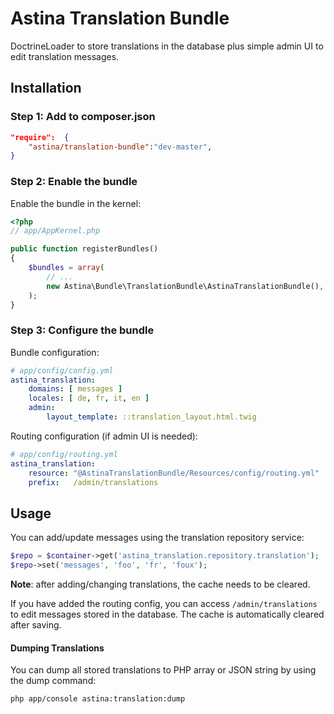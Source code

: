 Astina Translation Bundle
=========================

DoctrineLoader to store translations in the database plus simple admin UI to edit translation messages.

## Installation

### Step 1: Add to composer.json

```json
"require":  {
    "astina/translation-bundle":"dev-master",
}
```

### Step 2: Enable the bundle

Enable the bundle in the kernel:

```php
<?php
// app/AppKernel.php

public function registerBundles()
{
    $bundles = array(
        // ...
        new Astina\Bundle\TranslationBundle\AstinaTranslationBundle(),
    );
}
```

### Step 3: Configure the bundle

Bundle configuration:

```yml
# app/config/config.yml
astina_translation:
    domains: [ messages ]
    locales: [ de, fr, it, en ]
    admin:
        layout_template: ::translation_layout.html.twig
```

Routing configuration (if admin UI is needed):

```yml
# app/config/routing.yml
astina_translation:
    resource: "@AstinaTranslationBundle/Resources/config/routing.yml"
    prefix:   /admin/translations
```

## Usage

You can add/update messages using the translation repository service:

```php
$repo = $container->get('astina_translation.repository.translation');
$repo->set('messages', 'foo', 'fr', 'foux');
```

**Note**: after adding/changing translations, the cache needs to be cleared.

If you have added the routing config, you can access `/admin/translations` to edit messages stored in the database. The cache is automatically cleared after saving.

#### Dumping Translations

You can dump all stored translations to PHP array or JSON string by using the dump command:

```
php app/console astina:translation:dump
```
